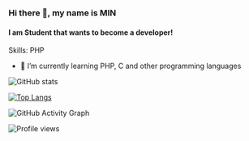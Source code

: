 ### Hi there 👋, my name is MIN
#### I am Student that wants to become a developer!

Skills: PHP

- 🌱 I’m currently learning PHP, C and other programming languages 

![GitHub stats](https://github-readme-stats.vercel.app/api?username=MIN0707&show_icons=true)  

[![Top Langs](https://github-readme-stats.vercel.app/api/top-langs/?username=MIN0707)](https://github.com/anuraghazra/github-readme-stats)

![GitHub Activity Graph](https://activity-graph.herokuapp.com/graph?username=MIN0707&theme=react-dark)

![Profile views](https://gpvc.arturio.dev/MIN0707)

